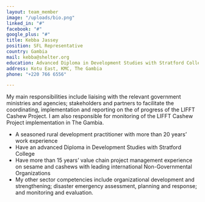 ```yaml
---
layout: team_member
image: "/uploads/bio.png"
linked_in: "#"
facebook: "#"
google_plus: "#"
title: Kebba Jassey
position: SFL Representative
country: Gambia
mail: kebba@shelter.org
education: Advanced Diploma in Development Studies with Stratford College
address: Kotu East, KMC, The Gambia
phone: "+220 766 6556"

---
```

My main responsibilities include liaising with the relevant government ministries and agencies; stakeholders and partners to facilitate the coordinating, implementation and reporting on the of progress of the LIFFT Cashew Project. I am also responsible for monitoring of the LIFFT Cashew Project implementation in The Gambia.

* A seasoned rural development practitioner with more than 20 years’ work experience
* Have an advanced Diploma in Development Studies with Stratford College
* Have more than 15 years’ value chain project management experience on sesame and cashews with leading international Non-Governmental Organizations
* My other sector competencies include organizational development and strengthening; disaster emergency assessment, planning and response; and monitoring and evaluation. 